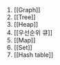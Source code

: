---
---

1. [[Graph]]
2. [[Tree]]
3. [[Heap]]
4. [[우선순위 큐]]
5. [[Map]]
6. [[Set]]
7. [[Hash table]]

